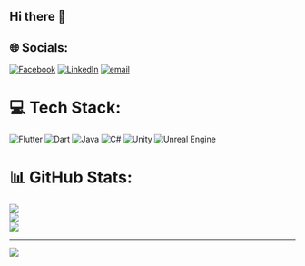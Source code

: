 ## Hi there 👋

<!--
**Mohsin832/Mohsin832** is a ✨ _special_ ✨ repository because its `README.md` (this file) appears on your GitHub profile.

Here are some ideas to get you started: 

- 🔭 I’m currently working on ...
- 🌱 I’m currently learning ...
- 👯 I’m looking to collaborate on ...
- 🤔 I’m looking for help with ...
- 💬 Ask me about ...
- 📫 How to reach me: ...
- 😄 Pronouns: ...
- ⚡ Fun fact: ...
-->


## 🌐 Socials:
[![Facebook](https://img.shields.io/badge/Facebook-%231877F2.svg?logo=Facebook&logoColor=white)]([[https://facebook.com/Muhammadmohsin](https://www.facebook.com/profile.php?id=100010514954334)](https://www.facebook.com/profile.php?id=100010514954334)) [![LinkedIn](https://img.shields.io/badge/LinkedIn-%230077B5.svg?logo=linkedin&logoColor=white)]([https://linkedin.com/in/MuhammadMohsin](https://www.linkedin.com/in/muhammad-mohsin-8441a3247/)) [![email](https://img.shields.io/badge/Email-D14836?logo=gmail&logoColor=white)](mailto:mm8116900@gmail.com) 

# 💻 Tech Stack:
![Flutter](https://img.shields.io/badge/Flutter-%2302569B.svg?style=for-the-badge&logo=Flutter&logoColor=white) ![Dart](https://img.shields.io/badge/dart-%230175C2.svg?style=for-the-badge&logo=dart&logoColor=white) ![Java](https://img.shields.io/badge/java-%23ED8B00.svg?style=for-the-badge&logo=openjdk&logoColor=white) ![C#](https://img.shields.io/badge/c%23-%23239120.svg?style=for-the-badge&logo=csharp&logoColor=white) ![Unity](https://img.shields.io/badge/unity-%23000000.svg?style=for-the-badge&logo=unity&logoColor=white) ![Unreal Engine](https://img.shields.io/badge/unrealengine-%23313131.svg?style=for-the-badge&logo=unrealengine&logoColor=white)
# 📊 GitHub Stats:
![](https://github-readme-stats.vercel.app/api?username=Mohsin823&theme=dark&hide_border=false&include_all_commits=false&count_private=false)<br/>
![](https://nirzak-streak-stats.vercel.app/?user=Mohsin823&theme=dark&hide_border=false)<br/>
![](https://github-readme-stats.vercel.app/api/top-langs/?username=Mohsin823&theme=dark&hide_border=false&include_all_commits=false&count_private=false&layout=compact)

---
[![](https://visitcount.itsvg.in/api?id=Mohsin823&icon=0&color=0)](https://visitcount.itsvg.in)

<!-- Proudly created with GPRM ( https://gprm.itsvg.in ) -->
